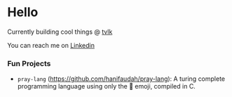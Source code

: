 # Hello

Currently building cool things @ [tvlk](https://www.traveloka.com/)

You can reach me on [Linkedin](https://www.linkedin.com/in/hanif-audah/)

### Fun Projects
- `pray-lang` (https://github.com/hanifaudah/pray-lang): A turing complete programming language using only the 🙏 emoji, compiled in C.

<!--
**hanifaudah/hanifaudah** is a ✨ _special_ ✨ repository because its `README.md` (this file) appears on your GitHub profile.

Here are some ideas to get you started:

- 🔭 I’m currently working on ...
- 🌱 I’m currently learning ...
- 👯 I’m looking to collaborate on ...
- 🤔 I’m looking for help with ...
- 💬 Ask me about ...
- 📫 How to reach me: ...
- 😄 Pronouns: ...
- ⚡ Fun fact: ...
-->
